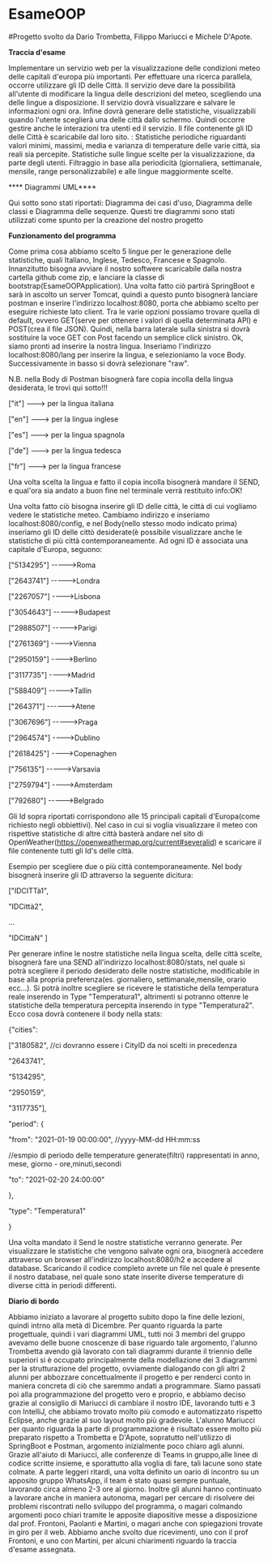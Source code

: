 # EsameOOP
#Progetto svolto da Dario Trombetta, Filippo Mariucci e Michele D'Apote.




****Traccia d'esame****

Implementare un servizio web per la visualizzazione delle condizioni meteo delle capitali d'europa più importanti. 
Per effettuare una ricerca parallela, occorre utilizzare gli ID delle Città. Il servizio deve dare la possibilità all'utente di modificare la lingua delle 
descrizioni del meteo, scegliendo una delle lingue a disposizione. 
Il servizio dovrà visualizzare e salvare le informazioni ogni ora. 
Infine dovrà generare delle statistiche, visualizzabili quando l'utente sceglierà una delle città dallo schermo.
Quindi occorre gestire anche le interazioni tra utenti ed il servizio. 
Il file contenente gli ID delle Città è scaricabile dal loro sito.
<STATS E FILTRI>: Statistiche periodiche riguardanti valori minimi, massimi, media e varianza di temperature delle varie città, sia reali sia percepite.
Statistiche sulle lingue scelte per la visualizzazione, da parte degli utenti.
Filtraggio in base alla periodicità (giornaliera, settimanale, mensile, range personalizzabile) e alle lingue maggiormente scelte.
 
 
 **** Diagrammi UML****
 
 Qui sotto sono stati riportati: Diagramma dei casi d'uso, Diagramma delle classi e Diagramma delle sequenze.
Questi tre diagrammi sono stati utilizzati come spunto per la creazione del nostro progetto

****Funzionamento del programma****

Come prima cosa abbiamo scelto 5 lingue per le generazione delle statistiche, quali Italiano, Inglese, Tedesco, Francese e Spagnolo.
Innanzitutto bisogna avviare il nostro softwere scaricabile dalla nostra cartella github come zip, e lanciare la classe di bootstrap(EsameOOPApplication).
Una volta fatto ciò partirà SpringBoot e sarà in ascolto un server Tomcat, quindi a questo punto bisognerà lanciare postman e inserire l'indirizzo localhost:8080,
porta che abbiamo scelto per eseguire richieste lato client.
Tra le varie opzioni possiamo trovare quella di default, ovvero GET(serve per ottenere i valori di quella determinata API) e POST(crea il file JSON).
Quindi, nella barra laterale sulla sinistra si dovrà sostituire la voce GET con  Post facendo un semplice click sinistro.
Ok, siamo pronti ad inserire la nostra lingua. Inseriamo l'indirizzo localhost:8080/lang per inserire la lingua, e selezioniamo la voce Body.
Successivamente in basso si dovrà selezionare "raw".

N.B. nella Body di Postman bisognerà fare copia incolla della lingua desiderata, le trovi qui sotto!!!

["it"]  ---> per la lingua italiana

["en"]  ---> per la lingua inglese

["es"]  ---> per la lingua spagnola

["de"]  ---> per la lingua tedesca

["fr"]  ---> per la lingua francese

Una volta scelta la lingua e fatto il copia incolla bisognerà mandare il SEND, e qual'ora sia andato a buon fine nel terminale verrà restituito info:OK!

Una volta fatto ciò bisogna inserire gli ID delle città, le città di cui vogliamo vedere le statistiche meteo.
Cambiamo indirizzo e inseriamo localhost:8080/config, e nel Body(nello stesso modo indicato prima) inseriamo gli ID delle cittò desiderate(è possibile 
visualizzare anche le statistiche di più città contemporaneamente.
Ad ogni ID è associata una capitale d'Europa, seguono:

["5134295"] ----->Roma

["2643741"] ----->Londra

["2267057"] ---->Lisbona

["3054643"] ----->Budapest

["2988507"] ----->Parigi

["2761369"] ---->Vienna

["2950159"] ---->Berlino

["3117735"] ---->Madrid

["588409"] ----->Tallin

["264371"] ------>Atene

["3067696"] ----->Praga

["2964574"] ---->Dublino

["2618425"] ---->Copenaghen

["756135"] ----->Varsavia

["2759794"] ---->Amsterdam

["792680"] ----->Belgrado

Gli Id sopra riportati corrispondono alle 15 principali capitali d'Europa(come richiesto negli obbiettivi). Nel caso in cui si voglia visualizzare il meteo con 
rispettive statistiche di altre città basterà andare nel sito di OpenWeather(https://openweathermap.org/current#severalid) e scaricare il file contenente tutti gli Id's delle città.

Esempio per scegliere due o più città contemporaneamente.
Nel body bisognerà inserire gli ID attraverso la seguente dicitura:

["IDCITTà1",

 "IDCittà2",
 
 ...
 
 "IDCittàN"
 ]
 
Per generare infine le nostre statistiche nella lingua scelta, delle città scelte, bisognerà fare una SEND all'indirizzo localhost:8080/stats, nel quale si potrà
scegliere il periodo desiderato delle nostre statistiche, modificabile in base alla propria preferenza(es. giornaliero, settimanale,mensile, orario ecc...).
Si potrà inoltre scegliere se ricevere le statistiche della temperatura reale inserendo in Type "Temperatura1", altrimenti si potranno ottenre le statistiche della
temperatura percepita inserendo in type "Temperatura2".
Ecco cosa dovrà contenere il body nella stats:

{"cities":

["3180582",  //ci dovranno essere i CityID da noi scelti in precedenza

"2643741",

"5134295",

"2950159",

"3117735"],

"period": {

"from": "2021-01-19 00:00:00",  //yyyy-MM-dd HH:mm:ss

//esmpio di periodo delle temperature generate(filtri) rappresentati in anno, mese, giorno - ore,minuti,secondi

"to": "2021-02-20 24:00:00"

},

"type": "Temperatura1"

}

Una volta mandato il Send le nostre statistiche verranno generate.
Per visualizzare le statistiche che vengono salvate ogni ora, bisognerà accedere attraverso un browser all'indirizzo localhost:8080/h2 e accedere al database.
Scaricando il codice completo avrete un file nel quale è presente il nostro database, nel quale sono state inserite diverse temperature di diverse città in
periodi differenti.



****Diario di bordo****

Abbiamo iniziato a lavorare al progetto subito dopo la fine delle lezioni, quindi intrno alla metà di Dicembre.
Per quanto riguarda la parte progettuale, quindi i vari diagrammi UML, tutti noi 3 membri del gruppo avevamo delle buone cnoscenze di base riguardo tale argomento,
l'alunno Trombetta avendo già lavorato con tali diagrammi durante il triennio delle superiori si è occupato principalmente della modellazione dei 3 diagrammi per la 
strutturazione del progetto, ovviamente dialogando con gli altri 2 alunni per abbozzare concettualmente il progetto e per renderci conto in maniera concreta di
ciò che saremmo andati a programmare.
Siamo passati poi alla programmazione del progetto vero e proprio, e abbiamo deciso grazie al consiglio di Mariucci di cambiare il nostro IDE, lavorando tutti e 3 con
IntelliJ, che abbiamo trovato molto più comodo e automatizzato rispetto Eclipse, anche grazie al suo layout molto più gradevole.
L'alunno Mariucci per quanto riguarda la parte di programmazione è risultato essere molto più preparato rispetto a Trombetta e D'Apote, sopratutto nell'utilizzo
di SpringBoot e Postman, argomento inizialmente poco chiaro agli alunni.
Grazie all'aiuto di Mariucci, alle conferenze di Teams in gruppo,alle linee di codice scritte insieme, e sporattutto alla voglia di fare, tali lacune sono state colmate.
A parte leggeri ritardi, una volta definito un oario di incontro su un apposito gruppo WhatsApp, il team è stato quasi sempre puntuale, lavorando circa almeno 2-3 
ore al giorno.
Inoltre gli alunni hanno continuato a lavorare anche in maniera autonoma, magari per cercare di risolvere dei problemi riscontrati nello sviluppo del programma, o magari colmando argomenti poco chiari tramite le apposite diapositive messe a disposizione dal prof. Frontoni, Paolanti e Martini, o magari anche con spiegazioni trovate in giro per il web.
Abbiamo anche svolto due ricevimenti, uno con il prof Frontoni, e uno con Martini, per alcuni chiarimenti riguardo la traccia d'esame assegnata.
